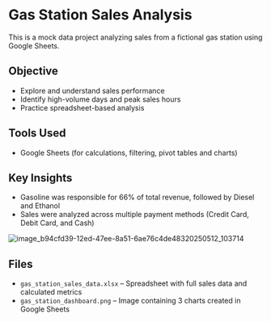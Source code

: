 # Gas Station Sales Analysis

This is a mock data project analyzing sales from a fictional gas station using Google Sheets.

## Objective

- Explore and understand sales performance
- Identify high-volume days and peak sales hours
- Practice spreadsheet-based analysis

## Tools Used

- Google Sheets (for calculations, filtering, pivot tables and charts)

## Key Insights

- Gasoline was responsible for 66% of total revenue, followed by Diesel and Ethanol  
- Sales were analyzed across multiple payment methods (Credit Card, Debit Card, and Cash)

![image_b94cfd39-12ed-47ee-8a51-6ae76c4de48320250512_103714](https://github.com/user-attachments/assets/985dc538-eca8-4ab7-b4a9-0abb102489be)


## Files

- `gas_station_sales_data.xlsx` – Spreadsheet with full sales data and calculated metrics  
- `gas_station_dashboard.png` – Image containing 3 charts created in Google Sheets
